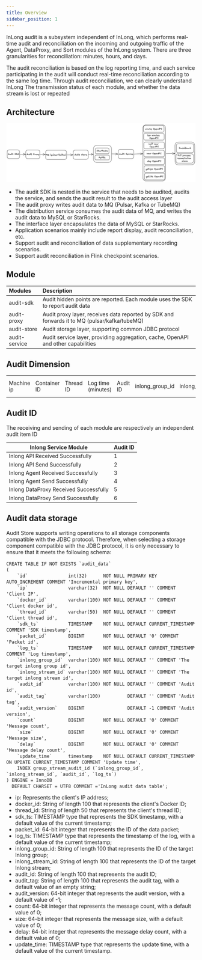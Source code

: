 ```yaml
---
title: Overview
sidebar_position: 1
---
```


InLong audit is a subsystem independent of InLong, which performs real-time audit and reconciliation on the incoming and
outgoing traffic of the Agent, DataProxy, and Sort modules of the InLong system.
There are three granularities for reconciliation: minutes, hours, and days.

The audit reconciliation is based on the log reporting time, and each service participating in the audit will conduct
real-time reconciliation according to the same log time. Through audit reconciliation, we can clearly understand InLong
The transmission status of each module, and whether the data stream is lost or repeated

## Architecture

![](img/audit_architecture.png)

- The audit SDK is nested in the service that needs to be audited, audits the service, and sends the audit result to
  the audit access layer
- The audit proxy writes audit data to MQ (Pulsar, Kafka or TubeMQ)
- The distribution service consumes the audit data of MQ, and writes the audit data to MySQL or StarRocks.
- The interface layer encapsulates the data of MySQL or StarRocks.
- Application scenarios mainly include report display, audit reconciliation, etc.
- Support audit and reconciliation of data supplementary recording scenarios.
- Support audit reconciliation in Flink checkpoint scenarios.

## Module

| Modules       | Description                                                                                  |
|:--------------|:---------------------------------------------------------------------------------------------|
| audit-sdk     | Audit hidden points are reported. Each module uses the SDK to report audit data              |
| audit-proxy   | Audit proxy layer, receives data reported by SDK and forwards it to MQ (pulsar/kafka/tubeMQ) |
| audit-store   | Audit storage layer, supporting common JDBC protocol                                         |
| audit-service | Audit service layer, providing aggregation, cache, OpenAPI and other capabilities            |

## Audit Dimension

|            |              |           ||                    |          |                 |                  |                   |      |
|------------|--------------|-----------|--------------------|----------|-----------------|------------------|-------------------|------| ---- |
| Machine ip | Container ID | Thread ID | Log time (minutes) | Audit ID | inlong_group_id | inlong_stream_id | Number of records | Size | Transmission delay (ms) |

## Audit ID

The receiving and sending of each module are respectively an independent audit item ID

| Inlong Service Module                   | Audit ID |
|-----------------------------------------|----------|
| Inlong API Received Successfully	       | 1        |
| Inlong API Send Successfully	           | 2        |
| Inlong Agent Received Successfully	     | 3        |
| Inlong Agent Send Successfully	         | 4        |
| Inlong DataProxy Received Successfully	 | 5        |
| Inlong DataProxy Send Successfully	     | 6        |

## Audit data storage

Audit Store supports writing operations to all storage components compatible with the JDBC protocol. Therefore, when
selecting a storage component compatible with the JDBC protocol, it is only necessary to ensure that it meets the
following schema:

```mysql
CREATE TABLE IF NOT EXISTS `audit_data`
(
    `id`               int(32)      NOT NULL PRIMARY KEY AUTO_INCREMENT COMMENT 'Incremental primary key',
    `ip`               varchar(32)  NOT NULL DEFAULT '' COMMENT 'Client IP',
    `docker_id`        varchar(100) NOT NULL DEFAULT '' COMMENT 'Client docker id',
    `thread_id`        varchar(50)  NOT NULL DEFAULT '' COMMENT 'Client thread id',
    `sdk_ts`           TIMESTAMP    NOT NULL DEFAULT CURRENT_TIMESTAMP COMMENT 'SDK timestamp',
    `packet_id`        BIGINT       NOT NULL DEFAULT '0' COMMENT 'Packet id',
    `log_ts`           TIMESTAMP    NOT NULL DEFAULT CURRENT_TIMESTAMP COMMENT 'Log timestamp',
    `inlong_group_id`  varchar(100) NOT NULL DEFAULT '' COMMENT 'The target inlong group id',
    `inlong_stream_id` varchar(100) NOT NULL DEFAULT '' COMMENT 'The target inlong stream id',
    `audit_id`         varchar(100) NOT NULL DEFAULT '' COMMENT 'Audit id',
    `audit_tag`        varchar(100)          DEFAULT '' COMMENT 'Audit tag',
    `audit_version`    BIGINT                DEFAULT -1 COMMENT 'Audit version',
    `count`            BIGINT       NOT NULL DEFAULT '0' COMMENT 'Message count',
    `size`             BIGINT       NOT NULL DEFAULT '0' COMMENT 'Message size',
    `delay`            BIGINT       NOT NULL DEFAULT '0' COMMENT 'Message delay count',
    `update_time`      timestamp    NOT NULL DEFAULT CURRENT_TIMESTAMP ON UPDATE CURRENT_TIMESTAMP COMMENT 'Update time',
    INDEX group_stream_audit_id (`inlong_group_id`, `inlong_stream_id`, `audit_id`, `log_ts`)
) ENGINE = InnoDB
  DEFAULT CHARSET = UTF8 COMMENT ='InLong audit data table';
```

- ip: Represents the client's IP address;
- docker_id: String of length 100 that represents the client's Docker ID;
- thread_id: String of length 50 that represents the client's thread ID;
- sdk_ts: TIMESTAMP type that represents the SDK timestamp, with a default value of the current timestamp;
- packet_id: 64-bit integer that represents the ID of the data packet;
- log_ts: TIMESTAMP type that represents the timestamp of the log, with a default value of the current timestamp;
- inlong_group_id: String of length 100 that represents the ID of the target Inlong group;
- inlong_stream_id: String of length 100 that represents the ID of the target Inlong stream;
- audit_id: String of length 100 that represents the audit ID;
- audit_tag: String of length 100 that represents the audit tag, with a default value of an empty string;
- audit_version: 64-bit integer that represents the audit version, with a default value of -1;
- count: 64-bit integer that represents the message count, with a default value of 0;
- size: 64-bit integer that represents the message size, with a default value of 0;
- delay: 64-bit integer that represents the message delay count, with a default value of 0;
- update_time: TIMESTAMP type that represents the update time, with a default value of the current timestamp.